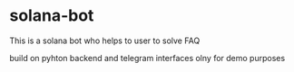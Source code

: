 # solana-bot

This is a solana bot who helps to user to solve FAQ

build on pyhton backend and telegram interfaces olny for demo purposes

